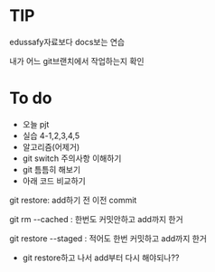 # TIP

edussafy자료보다 docs보는 연습

내가 어느 git브랜치에서 작업하는지 확인

# To do

* 오늘 pjt
* 실습 4-1,2,3,4,5
* 알고리즘(어제거)
* git switch 주의사항 이해하기
* git 틈틈히 해보기
* 아래 코드 비교하기

git restore: add하기 전 이전 commit

git rm --cached : 한번도 커밋안하고 add까지 한거 

git restore --staged <file> : 적어도 한번 커밋하고 add까지 한거



* git restore하고 나서 add부터 다시 해야되나??